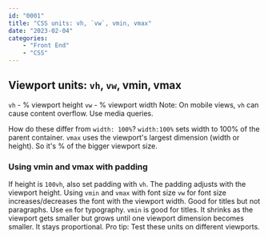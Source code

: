 ```yaml
---
id: "0001"
title: "CSS units: vh, `vw`, vmin, vmax"
date: "2023-02-04"
categories: 
    - "Front End"
    - "CSS"
---
```


## Viewport units: `vh`, `vw`, vmin, vmax

`vh` - % viewport height
`vw` - % viewport width
Note: On mobile views, `vh` can cause content overflow. Use media queries.

How do these differ from `width: 100%`? `width:100%` sets width to 100% of the parent container.
`vmax` uses the viewport's largest dimension (width or height). So it's % of the bigger viewport size.

### Using vmin and vmax with padding

If height is `100vh`, also set padding with `vh`. The padding adjusts with the viewport height.
Using `vmin` and `vmax` with font size `vw` for font size increases/decreases the font with the viewport width. Good for titles but not paragraphs. Use `em` for typography.
`vmin` is good for titles. It shrinks as the viewport gets smaller but grows until one viewport dimension becomes smaller. It stays proportional.
Pro tip: Test these units on different viewports.